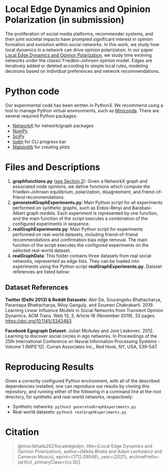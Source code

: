 # Local Edge Dynamics and Opinion Polarization (in submission)


The proliferation of social media platforms, recommender systems, and their joint societal impacts have prompted significant interest in opinion formation and evolution within social networks. In this work, we study how local dynamics in a network can drive opinion polarization. In our paper [Local Edge Dynamics and Opinion Polarization](https://arxiv.org/abs/XXXXXXX), we study time evolving networks under the classic Friedkin-Johnsen opinion model. Edges are iteratively added or deleted according to simple local rules, modeling decisions based on individual preferences and network recommendations.

# Python code 

Our experimental code has been written in Python3.  We recommend using a tool to manage Python virtual environments, such as [Miniconda](https://docs.conda.io/en/latest/miniconda.html).  There are several required Python packages:
- [NetworkX](https://networkx.org) for network/graph packages
- [NumPy](https://numpy.org)
- [SciPy](https://scipy.org)
- [tqdm](https://github.com/tqdm/tqdm) for CLI progress bar
- [Matplotlib](https://matplotlib.org) for creating plots 

# Files and Descriptions

1. **graphfunctions.py** ([see Section 2]()): Given a NetworkX graph and associated node opinions, we define functions which compute the Friedkin-Johnsen equilibrium, polarization, disagreement, and friend-of-friend recommendations.
2. **generatedGraphExperiments.py**: Main Python script for all experiments performed on synthetic graphs, such as Erdos-Renyi and Barabasi-Albert graph models.  Each experiment is represented by one function, and the main function of the script executes a combination of the configured experiments in sequence.
3. **realGraphExperiments.py**: Main Python script for experiments performed on real-world datasets, including friend-of-friend recommendations and confirmation bias edge removal.  The main function of the script executes the configured experiments on the selected real-world dataset.
4. **realGraphData**: This folder contains three datasets from real social networks, represented as edge lists.  They can be loaded into experiments using the Python script **realGraphExperiments.py**.  Dataset references are listed below:

## Dataset References

**Twitter (Delhi 2013) & Reddit Datasets:**
Abir De, Sourangshu Bhattacharya, Parantapa Bhattacharya, Niloy Ganguly, and Soumen Chakrabarti. 2019. Learning Linear Influence Models in Social Networks from Transient Opinion Dynamics. ACM Trans. Web 13, 3, Article 16 (November 2019), 33 pages. https://doi.org/10.1145/3343483

**Facebook Egograph Dataset:**
Julian McAuley and Jure Leskovec. 2012. Learning to discover social circles in ego networks. In Proceedings of the 25th International Conference on Neural Information Processing Systems - Volume 1 (NIPS'12). Curran Associates Inc., Red Hook, NY, USA, 539–547.

# Reproducing Results

Given a correctly configured Python environment, with all of the described dependencies installed, one can reproduce our results by cloning this repository, and running either of the following in a command line at the root directory, for synthetic and real-world networks, respectively:

- Synthetic networks: ``python3 generatedGraphExperiments.py``
- Real-world datasets: ``python3 realGraphExperiments.py``


# Citation

> @misc{bhalla2021localedgedyn, 
> title={Local Edge Dynamics and Opinion Polarization},
> author={Nikita Bhalla and Adam Lechowicz and Cameron Musco},
> eprint={1712.09948},
> year={2021},
> archivePrefix={arXiv},
> primaryClass={cs.SI}}